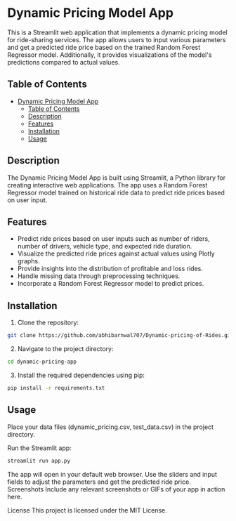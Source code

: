 # Dynamic Pricing Model App

This is a Streamlit web application that implements a dynamic pricing model for ride-sharing services. The app allows users to input various parameters and get a predicted ride price based on the trained Random Forest Regressor model. Additionally, it provides visualizations of the model's predictions compared to actual values.

## Table of Contents

- [Dynamic Pricing Model App](#dynamic-pricing-model-app)
  - [Table of Contents](#table-of-contents)
  - [Description](#description)
  - [Features](#features)
  - [Installation](#installation)
  - [Usage](#usage)

## Description

The Dynamic Pricing Model App is built using Streamlit, a Python library for creating interactive web applications. The app uses a Random Forest Regressor model trained on historical ride data to predict ride prices based on user input.

## Features

- Predict ride prices based on user inputs such as number of riders, number of drivers, vehicle type, and expected ride duration.
- Visualize the predicted ride prices against actual values using Plotly graphs.
- Provide insights into the distribution of profitable and loss rides.
- Handle missing data through preprocessing techniques.
- Incorporate a Random Forest Regressor model to predict prices.

## Installation

1. Clone the repository:

```bash
git clone https://github.com/abhibarnwal707/Dynamic-pricing-of-Rides.git
```

2. Navigate to the project directory:

```bash
cd dynamic-pricing-app
```

3. Install the required dependencies using pip:

```bash
pip install -r requirements.txt
```

## Usage
Place your data files (dynamic_pricing.csv, test_data.csv) in the project directory.

Run the Streamlit app:

```bash
streamlit run app.py

```

The app will open in your default web browser. Use the sliders and input fields to adjust the parameters and get the predicted ride price.
Screenshots
Include any relevant screenshots or GIFs of your app in action here.

License
This project is licensed under the MIT License.

